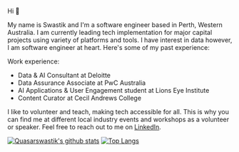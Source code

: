 Hi :wave:

My name is Swastik and I'm a software engineer based in Perth, Western Australia. I am currently leading tech implementation for major capital projects using variety of platforms and tools. I have interest in data however, I am software engineer at heart. Here's some of my past experience:

Work experience:
- Data & AI Consultant at Deloitte
- Data Assurance Associate at PwC Australia
- AI Applications & User Engagement student at Lions Eye Institute
- Content Curator at Cecil Andrews College

I like to volunteer and teach, making tech accessible for all. This is why you can find me at different local industry events and workshops as a volunteer or speaker. Feel free to reach out to me on [LinkedIn](https://www.linkedin.com/in/swastikrajchauhan/). 

[![Quasarswastik's github stats](https://github-readme-stats.vercel.app/api?username=quasarswastik&show_icons=true&theme=radical)](https://github.com/anuraghazra/github-readme-stats)
[![Top Langs](https://github-readme-stats.vercel.app/api/top-langs/?username=quasarswastik&show_icons=true&theme=radical)](https://github.com/anuraghazra/github-readme-stats)

